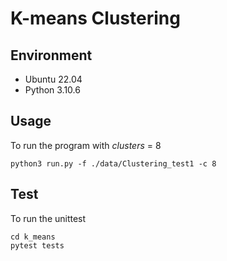 K-means Clustering
==========================================

Environment
-----

- Ubuntu 22.04
- Python 3.10.6

Usage
-----

To run the program with *clusters* = 8

    python3 run.py -f ./data/Clustering_test1 -c 8

Test
-----

To run the unittest

    cd k_means
    pytest tests
